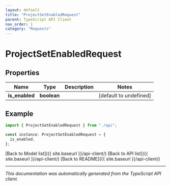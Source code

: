```yaml
---
layout: default
title: "ProjectSetEnabledRequest"
parent: TypeScript API Client
nav_order: 1
category: "Requests"
---
```


# ProjectSetEnabledRequest

## Properties

| Name           | Type        | Description | Notes                  |
| -------------- | ----------- | ----------- | ---------------------- |
| **is_enabled** | **boolean** |             | [default to undefined] |

## Example

```typescript
import { ProjectSetEnabledRequest } from "./api";

const instance: ProjectSetEnabledRequest = {
  is_enabled,
};
```

[Back to Model list]({{ site.baseurl }}/api-client/) [Back to API list]({{ site.baseurl }}/api-client/) [Back to README]({{ site.baseurl }}/api-client/)

---

_This documentation was automatically generated from the TypeScript API client._
